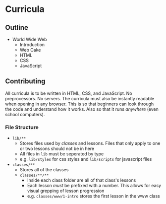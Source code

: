# Curricula

## Outline
- World Wide Web
  - Introduction
  - Web Cake
  - HTML
  - CSS
  - JavaScript

## Contributing
All curricula is to be written in HTML, CSS, and JavaScript. No preprocessors. No servers. The curricula must also be instantly readable when opening in any browser. This is so that beginners can look through the code and understand how it works. Also so that it runs *anywhere* (even school computers).

### File Structure
- `lib/**`
  - Stores files used by *classes* and lessons. Files that only apply to one or two lessons should not be in here
  - All files in `lib` must be seperated by type
  - e.g. `lib/styles` for css styles and `lib/scripts` for javascript files
- `classes/**`
  - Stores all of the classes
  - `classes/**/**`
    - Inside each class folder are all of that class's lessons
    - Each lesson *must* be prefixed with a number. This allows for easy visual grepping of lesson progression
    - e.g. `classes/www/1-intro` stores the first lesson in the www class

